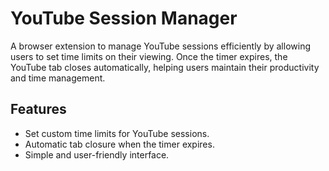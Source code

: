 # YouTube Session Manager

A browser extension to manage YouTube sessions efficiently by allowing users to set time limits on their viewing. 
Once the timer expires, the YouTube tab closes automatically, helping users maintain their productivity and time management.

## Features

- Set custom time limits for YouTube sessions.
- Automatic tab closure when the timer expires.
- Simple and user-friendly interface.
